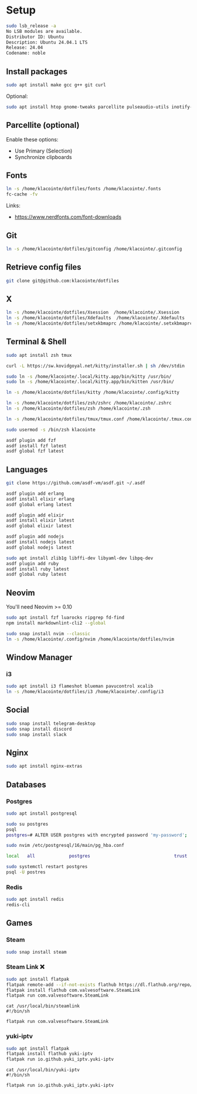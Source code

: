 # Setup

```sh
sudo lsb_release -a
No LSB modules are available.
Distributor ID: Ubuntu
Description: Ubuntu 24.04.1 LTS
Release: 24.04
Codename: noble
```

## Install packages

```sh
sudo apt install make gcc g++ git curl
```

Optional:

```sh
sudo apt install htop gnome-tweaks parcellite pulseaudio-utils inotify-tools tig
```

## Parcellite (optional)

Enable these options:

- Use Primary (Selection)
- Synchronize clipboards

## Fonts

```sh
ln -s /home/klacointe/dotfiles/fonts /home/klacointe/.fonts
fc-cache -fv
```

Links:

- <https://www.nerdfonts.com/font-downloads>

## Git

```sh
ln -s /home/klacointe/dotfiles/gitconfig /home/klacointe/.gitconfig
```

## Retrieve config files

```sh
git clone git@github.com:klacointe/dotfiles
```

## X

```sh
ln -s /home/klacointe/dotfiles/Xsession  /home/klacointe/.Xsession
ln -s /home/klacointe/dotfiles/Xdefaults  /home/klacointe/.Xdefaults
ln -s /home/klacointe/dotfiles/setxkbmaprc /home/klacointe/.setxkbmaprc
```

## Terminal & Shell

```sh
sudo apt install zsh tmux

curl -L https://sw.kovidgoyal.net/kitty/installer.sh | sh /dev/stdin

sudo ln -s /home/klacointe/.local/kitty.app/bin/kitty /usr/bin/
sudo ln -s /home/klacointe/.local/kitty.app/bin/kitten /usr/bin/

ln -s /home/klacointe/dotfiles/kitty /home/klacointe/.config/kitty

ln -s /home/klacointe/dotfiles/zsh/zshrc /home/klacointe/.zshrc
ln -s /home/klacointe/dotfiles/zsh /home/klacointe/.zsh

ln -s /home/klacointe/dotfiles/tmux/tmux.conf /home/klacointe/.tmux.conf

sudo usermod -s /bin/zsh klacointe

asdf plugin add fzf
asdf install fzf latest
asdf global fzf latest
```

## Languages

```sh
git clone https://github.com/asdf-vm/asdf.git ~/.asdf

asdf plugin add erlang
asdf install elixir erlang
asdf global erlang latest

asdf plugin add elixir
asdf install elixir latest
asdf global elixir latest

asdf plugin add nodejs
asdf install nodejs latest
asdf global nodejs latest

sudo apt install zlib1g libffi-dev libyaml-dev libpq-dev
asdf plugin add ruby
asdf install ruby latest
asdf global ruby latest
```

## Neovim

You'll need Neovim >= 0.10

```sh
sudo apt install fzf luarocks ripgrep fd-find
npm install markdownlint-cli2 --global
```

```sh
sudo snap install nvim --classic
ln -s /home/klacointe/.config/nvim /home/klacointe/dotfiles/nvim
```

## Window Manager

### i3

```sh
sudo apt install i3 flameshot blueman pavucontrol xcalib
ln -s /home/klacointe/dotfiles/i3 /home/klacointe/.config/i3
```

## Social

```sh
sudo snap install telegram-desktop
sudo snap install discord
sudo snap install slack
```

## Nginx

```sh
sudo apt install nginx-extras
```

## Databases

### Postgres

```sh
sudo apt install postgresql
```

```sh
sudo su postgres
psql
postgres=# ALTER USER postgres with encrypted password 'my-password';
```

```sh
sudo nvim /etc/postgresql/16/main/pg_hba.conf

local   all             postgres                                trust
```

```sh
sudo systemctl restart postgres
psql -U postres
```

### Redis

```sh
sudo apt install redis
redis-cli
```

## Games

### Steam

```sh
sudo snap install steam
```

### Steam Link :x:

```sh
sudo apt install flatpak
flatpak remote-add --if-not-exists flathub https://dl.flathub.org/repo/flathub.flatpakrepo
flatpak install flathub com.valvesoftware.SteamLink
flatpak run com.valvesoftware.SteamLink
```

```
cat /usr/local/bin/steamlink
#!/bin/sh

flatpak run com.valvesoftware.SteamLink
```

### yuki-iptv

```sh
sudo apt install flatpak
flatpak install flathub yuki-iptv
flatpak run io.github.yuki_iptv.yuki-iptv
```

```
cat /usr/local/bin/yuki-iptv
#!/bin/sh

flatpak run io.github.yuki_iptv.yuki-iptv
```
